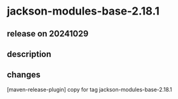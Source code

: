 # jackson-modules-base-2.18.1

## release on 20241029
## description
## changes
[maven-release-plugin] copy for tag jackson-modules-base-2.18.1

